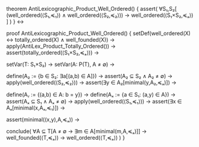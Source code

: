 theorem AntiLexicographic_Product_Well_Ordered() {
  assert(
    ∀S₁,S₂[
      (well_ordered(⟨S₁,≼₁⟩) ∧ well_ordered(⟨S₂,≼₂⟩)) →
      well_ordered(⟨S₁×S₂,≼ₐ⟩)
    ]
  )
} ↔

proof AntiLexicographic_Product_Well_Ordered() {
  setDef(well_ordered(X) ↔ totally_ordered(X) ∧ well_founded(X)) →
  apply(AntiLex_Product_Totally_Ordered()) →
  assert(totally_ordered(⟨S₁×S₂,≼ₐ⟩)) →
  
  setVar(T: S₁×S₂) →
  setVar(A: P(T), A ≠ ∅) →
  
  define(A₂ := {b ∈ S₂: ∃a[(a,b) ∈ A]}) →
  assert(A₂ ⊆ S₂ ∧ A₂ ≠ ∅) →
  apply(well_ordered(⟨S₂,≼₂⟩)) →
  assert(∃y ∈ A₂[minimal(y,A₂,≼ₐ)]) →
  
  define(Aᵧ := {(a,b) ∈ A: b = y}) →
  define(Aₓ := {a ∈ S₁: (a,y) ∈ A}) →
  assert(Aₓ ⊆ S₁ ∧ Aₓ ≠ ∅) →
  apply(well_ordered(⟨S₁,≼₁⟩)) →
  assert(∃x ∈ Aₓ[minimal(x,Aₓ,≼₁)]) →
  
  assert(minimal((x,y),A,≼ₐ)) →
  
  conclude(
    ∀A ⊆ T[A ≠ ∅ → ∃m ∈ A[minimal(m,A,≼ₐ)]] →
    well_founded(⟨T,≼ₐ⟩) →
    well_ordered(⟨T,≼ₐ⟩)
  )
}